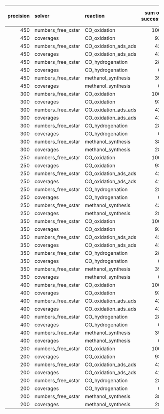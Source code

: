 |   precision | solver             | reaction             |   sum of success |   sum of failure |   total |
|------------:|:-------------------|:---------------------|-----------------:|-----------------:|--------:|
|         450 | numbers_free_xstar | CO_oxidation         |              100 |                0 |     100 |
|         450 | coverages          | CO_oxidation         |               93 |                7 |     100 |
|         450 | numbers_free_xstar | CO_oxidation_ads_ads |               42 |               58 |     100 |
|         450 | coverages          | CO_oxidation_ads_ads |               41 |               59 |     100 |
|         450 | numbers_free_xstar | CO_hydrogenation     |               28 |               72 |     100 |
|         450 | coverages          | CO_hydrogenation     |                0 |              100 |     100 |
|         450 | numbers_free_xstar | methanol_synthesis   |               39 |               61 |     100 |
|         450 | coverages          | methanol_synthesis   |                0 |              100 |     100 |
|         300 | numbers_free_xstar | CO_oxidation         |              100 |                0 |     100 |
|         300 | coverages          | CO_oxidation         |               93 |                7 |     100 |
|         300 | numbers_free_xstar | CO_oxidation_ads_ads |               42 |               58 |     100 |
|         300 | coverages          | CO_oxidation_ads_ads |               41 |               59 |     100 |
|         300 | numbers_free_xstar | CO_hydrogenation     |               28 |               72 |     100 |
|         300 | coverages          | CO_hydrogenation     |                0 |              100 |     100 |
|         300 | numbers_free_xstar | methanol_synthesis   |               38 |               62 |     100 |
|         300 | coverages          | methanol_synthesis   |               28 |               72 |     100 |
|         250 | numbers_free_xstar | CO_oxidation         |              100 |                0 |     100 |
|         250 | coverages          | CO_oxidation         |               93 |                7 |     100 |
|         250 | numbers_free_xstar | CO_oxidation_ads_ads |               42 |               58 |     100 |
|         250 | coverages          | CO_oxidation_ads_ads |               41 |               59 |     100 |
|         250 | numbers_free_xstar | CO_hydrogenation     |               28 |               72 |     100 |
|         250 | coverages          | CO_hydrogenation     |                0 |              100 |     100 |
|         250 | numbers_free_xstar | methanol_synthesis   |               43 |               57 |     100 |
|         250 | coverages          | methanol_synthesis   |               28 |               72 |     100 |
|         350 | numbers_free_xstar | CO_oxidation         |              100 |                0 |     100 |
|         350 | coverages          | CO_oxidation         |               93 |                7 |     100 |
|         350 | numbers_free_xstar | CO_oxidation_ads_ads |               42 |               58 |     100 |
|         350 | coverages          | CO_oxidation_ads_ads |               41 |               59 |     100 |
|         350 | numbers_free_xstar | CO_hydrogenation     |               28 |               72 |     100 |
|         350 | coverages          | CO_hydrogenation     |                0 |              100 |     100 |
|         350 | numbers_free_xstar | methanol_synthesis   |               35 |               65 |     100 |
|         350 | coverages          | methanol_synthesis   |                0 |              100 |     100 |
|         400 | numbers_free_xstar | CO_oxidation         |              100 |                0 |     100 |
|         400 | coverages          | CO_oxidation         |               93 |                7 |     100 |
|         400 | numbers_free_xstar | CO_oxidation_ads_ads |               42 |               58 |     100 |
|         400 | coverages          | CO_oxidation_ads_ads |               41 |               59 |     100 |
|         400 | numbers_free_xstar | CO_hydrogenation     |               28 |               72 |     100 |
|         400 | coverages          | CO_hydrogenation     |                0 |              100 |     100 |
|         400 | numbers_free_xstar | methanol_synthesis   |               35 |               65 |     100 |
|         400 | coverages          | methanol_synthesis   |                0 |              100 |     100 |
|         200 | numbers_free_xstar | CO_oxidation         |              100 |                0 |     100 |
|         200 | coverages          | CO_oxidation         |               93 |                7 |     100 |
|         200 | numbers_free_xstar | CO_oxidation_ads_ads |               42 |               58 |     100 |
|         200 | coverages          | CO_oxidation_ads_ads |               41 |               59 |     100 |
|         200 | numbers_free_xstar | CO_hydrogenation     |               28 |               72 |     100 |
|         200 | coverages          | CO_hydrogenation     |                0 |              100 |     100 |
|         200 | numbers_free_xstar | methanol_synthesis   |               38 |               62 |     100 |
|         200 | coverages          | methanol_synthesis   |               28 |               72 |     100 |